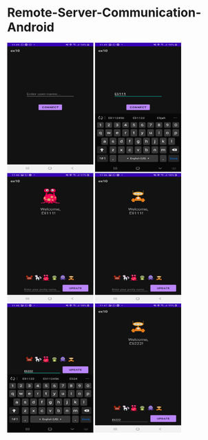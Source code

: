 # Remote-Server-Communication-Android

<img src="./img1.png" width="200" height="300"/>

<img src="./img2.png" width="200" height="300"/>

<img src="./img3.png" width="200" height="300"/>

<img src="./img4.png" width="200" height="300"/>

<img src="./img5.png" width="200" height="300"/>

<img src="./img6.png" width="200" height="300"/>
